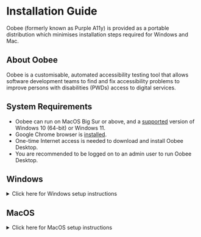 # Installation Guide

Oobee (formerly known as Purple A11y) is provided as a portable distribution which minimises installation steps required for Windows and Mac.

## About Oobee

Oobee is a customisable, automated accessibility testing tool that allows software development teams to find and fix accessibility problems to improve persons with disabilities (PWDs) access to digital services.

## System Requirements

- Oobee can run on MacOS Big Sur or above, and a [supported](https://learn.microsoft.com/en-us/windows/release-health/supported-versions-windows-client) version of Windows 10 (64-bit) or Windows 11.
- Google Chrome browser is [installed](https://www.google.com/chrome).
- One-time Internet access is needed to download and install Oobee Desktop.
- You are recommended to be logged on to an admin user to run Oobee Desktop.

## Windows

<details>
  <summary>Click here for Windows setup instructions</summary>

### Download Portable Copy

- Download and extract latest [oobee-portable-windows.zip](https://github.com/GovTechSG/oobee/releases/latest/download/oobee-portable-windows.zip).
- Tip: To extract files, right-click the Compressed zip file and click "Extract All…" in the context menu.

### Run Oobee

- Navigate to the folder containing oobee-portable-windows.
- Double-click `oobee_shell.cmd` (Windows Command Script file).
  <img width="480" alt="Screenshot of Windows Explorer with oobee_shell.cmd selected" src="https://github.com/GovTechSG/oobee/assets/50561219/872c9fce-0d7f-405d-b6b6-c8a196c3e81a">

- A Windows Command Prompt window should open with contents as illustrated below. `oobee_shell` will automatically prepare your system to run Oobee.

```
oobee Shell - Created By younglim - NO WARRANTY PROVIDED
================================================================

INFO: Stored current working directory at C:\Users\oobee\Downloads\oobee-portable-windows
INFO: Set path to node for this session
INFO: Set path to node_modules for this session
INFO: Set path to npm-global for this session
INFO: Set path to Playwright cache for this session
INFO: Set path to ImageMagick for this session
INFO: Set path to oobee for this session


PS C:\Users\username\Downloads\oobee-portable-windows>
```

- Type in the following commands into the window. The following commands will navigate your Command Prompt window to the `oobee` sub-directory and initiate a scan

```
cd oobee
node index
```

- If a Windows Firewall prompt appears, if you have administrator rights, click "Allow" or "Allow access". Click "Cancel" if you do not have administrator rights.
  <img width="261" alt="Newer Windows Firewall prompt for Allow" src="https://github.com/GovTechSG/oobee/assets/50561219/4ece401b-1195-4a90-a327-243c081690b9">
  <img width="331" alt="Windows Firewall prompt for Allow access" src="https://github.com/GovTechSG/oobee/assets/2021525/d6d435c4-f534-4416-b418-a8b8e15f3b3f">

- You should then see your Windows Command Prompt window updated with the following contents

```
PS C:\Users\username\Downloads\oobee-portable-windows> cd oobee
PS C:\Users\username\Downloads\oobee-portable-windows\oobee> node index
┌────────────────────────────────────────────────────────────┐
│ Welcome to A11y Accessibility Testing Tool!                │
│ We recommend using Chrome browser for the best experience. │
│                                                            │
│ Version: ░░░░░░                                            │
└────────────────────────────────────────────────────────────┘
? What would you like to scan today? (Use arrow keys)
> sitemap
  website
  custom flow
```

- Follow the steps at [Features](https://github.com/GovTechSG/oobee#features) for more information on how to run a scan.

  </details>

## MacOS

<details>
  <summary>Click here for MacOS setup instructions</summary>

### Download Portable Copy

- Download and extract [oobee-portable-mac.zip](https://github.com/GovTechSG/oobee/releases/latest/download/oobee-portable-mac.zip) version.
- Tip: To extract files in Mac, double-click on `oobee-portable-mac.zip` file, usually located at your Downloads folder. A new folder with the name `oobee-portable-mac` will appear in Finder.

### Run Oobee

- Navigate to the folder `oobee-portable-mac`, usually located at your Downloads folder.
- Right-click `oobee_shell.command`. Then click `Open` in the context menu.
  <img width="480" alt="Screenshot of right-click oobee_shell.command and Open" src="https://github.com/GovTechSG/oobee/assets/152410523/15a0f577-c8c4-43e2-9c9d-ca4b960b8874">

- A prompt as follows will appear like below. Click `Open`.
  <img width="240" alt="MacOS prompt for unidentified developer" src="https://github.com/GovTechSG/oobee/assets/152410523/85eb0d58-8dd9-477c-916a-b759cfb1afd6">

- A Terminal window should open with contents as illustrated below. `oobee_shell` will automatically prepare your system to run Oobee.

```
Last login: Thu Mar 16 10:48:05 on ttys002
/Users/username/Downloads/oobee-portable-mac/oobee_shell.command ; exit;
username@hostname ~ % /Users/username/Downloads/oobee-portable-mac/oobee_shell.command ; exit;
oobee Shell - Created By younglim - NO WARRANTY PROVIDED
================================================================

INFO: Setting path to node for this session
INFO: Set path to node_modules for this session
INFO: Set path to Playwright cache for this session
INFO: Set symbolic link to ImageMagick
INFO: Set path to ImageMagick binaries
INFO: Removing com.apple.quarantine attributes for required binaries to run
username@hostname oobee-portable-mac %
```

- Type in the following commands into the window. The following commands will navigate your Terminal window to the `oobee` sub-directory and initiate a scan

```
cd oobee
node index
```

- You should then see your Terminal window updated with the following contents

```
username@hostname oobee-portable-mac % cd oobee
username@hostname oobee % node index
┌────────────────────────────────────────────────────────────┐
│ Welcome to A11y Accessibility Testing Tool!                │
│ We recommend using Chrome browser for the best experience. │
│                                                            │
│ Version: ░░░░░░                                            │
└────────────────────────────────────────────────────────────┘
? What would you like to scan today? (Use arrow keys)
❯ sitemap
  website
  custom flow
```

- Follow the steps at [Features](https://github.com/GovTechSG/oobee#features) for more information on how to run a scan.
</details>
